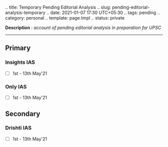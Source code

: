 .. title: Temporary Pending Editorial Analysis
.. slug: pending-editorial-analysis-temporary
.. date: 2021-01-07 17:30 UTC+05:30
.. tags: pending
.. category: personal
.. template: page.tmpl
.. status: private

**Description** : *account of pending editorial analysis in preparation for UPSC*

***
<!-- TEASER_END -->

## Primary
### Insights IAS
- [ ] 1st - 13th May'21
### Only IAS
- [ ] 1st - 13th May'21

## Secondary
### Drishti IAS
- [ ] 1st - 13th May'21